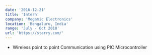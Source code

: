```yaml
---
date: '2016-12-21'
title: 'Intern'
company: 'Megamic Electronics'
location: 'Bengaluru, India'
range: 'July - Oct 2018'
url: 'https://starry.com/'
---
```


- Wireless point to point Communication using PIC Microcontroller
